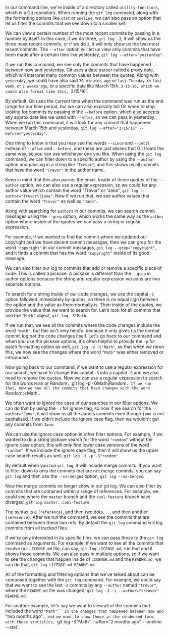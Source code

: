 In our command line, we're inside of a directory called `utility-functions`, which is a Git repository. When running the `git log` command, along with the formatting options like `stat` or `oneline`, we can also pass an option that let us filter the commits that we see down to a smaller set.

We can view a certain number of the most recent commits by passing in a number by itself. In this case, if we do three, `git log -3`, it will show us the three most recent commits, or if we do `2`, it will only show us the two most recent commits. The `--after` option will let us view only commits that have been made after a certain time like yesterday, `git log --after="yesterday"`.

If we run this command, we see only the commits that have happened between now and yesterday. Git uses a date parser called a proxy date, which will interpret many common values between the quotes. Along with `yesterday`, we could have also said `30 minutes ago` or `last Tuesday`, or `last week`, or `2 weeks ago`, or a specific date like March 15th, `3-15-16, which we could also format like this, `3/15/16`.

By default, Git uses the current time when the command was run as the end range for our time period, but we can also explicitly tell Git when to stop looking for commits by passing in the `--before` option, which also accepts any approxidate like we used with `--after`, so we can pass in yesterday. When we run this command, it will look for any commit that happened between March 15th and yesterday, `git log --after="3/15/16" --before="yesterday"`.

One thing to know is that you may see the words `--since` and `--until` instead of `--after` and `--before`, and these are just aliases that Git treats the same way, so you can use whichever one you like. When using the `git log` command, we can filter down to a specific author by using the `--author` option and passing in a string like `"Trevor"`, and this shows us all commits that have the word `"Trevor"` in the author name.

Keep in mind that this also parses the email. Inside of these quotes of the `--author` option, we can also use a regular expression, so we could for any author value which contain the word "Trevor" or "Jane", `git log --author="Trevor\|jane"`. Now if we run that, we see author values that contain the word `"Trevor"` as well as `"Jane"`.

Along with searching for `authors` in our commits, we can search commit messages using the `--grep` option, which works the same way as the `author` option where inside of the quotes we can pass a string or regular expression.

For example, if we wanted to find the commit where we updated our copyright and we have decent commit messages, then we can grep for the word `"copyright"` in our commit messages, `git log --grep="copyright"`, and it finds a commit that has the word `"copyright"` inside of its good message.

We can also filter our log to commits that add or remove a specific piece of code. This is called a pickaxe. A pickaxe is different than the `--grep` in author options because the string and regular expression versions are two separate options.

To search for a string inside of our code changes, we use the capital `-S` option followed immediately by quotes, so there is no equal sign between the option and the value as there normally is. Then inside of the quotes, we provide the value that we want to search for. Let's look for all commits that use the `"Math"` object, `git log -S"Math`.

If we run that, we see all the commits where the code changes include the word `"math"`, but this isn't very helpful because it only gives us the normal commit log not the code changes itself. Let's go back to our command and when you use the pickaxe options, it's often helpful to provide the `-p` for patch formatting option as well, `git log -p -S"Math"`, so that when we rerun this, we now see the changes where the word `"Math"` was either removed or introduced.

Now going back to our command, if we want to use a regular expression for our search, we have to change this capital `-S` into a capital `-G` and we also need to remove the quotes. Now we can use a regular expression to search for the words `Math` or Random`, `git log -p -GMath\|Random`. If we run that, now we see all the commits that have changes with the word `Random` or `Math`.

We often want to ignore the case of our searches in our filter options. We can do that by using the `-i` for ignore flag, so now if we search for the `--author="Jane"`, it will show us all the Jane's commits even though `jane` is not capitalized. If we didn't include the ignore case flag, then we wouldn't get any commits from `Jane`.

We can use the ignore case option in other filter options. For example, if we wanted to do a string pickaxe search for the word `"random"` without the ignore case option, this will only find lower case versions of the word `"random"`. If we include the ignore case flag, then it will show us the upper case search results as well, `git log -i -p -S"random"`.

By default when you run `git log`, it will include merge commits. If you want to filter down to only the commits that are not merge commits, you can say `git log` and then use the `--no-merges` option, `git log --no-merges`.

Now the merge commits no longer show in our git log. We can also filter by commits that are contained within a range of references. For example, we could see where the `master` branch and the `cool-feature` branch have diverged, `git log master..cool-feature`.

The syntax is a `{reference}`, and then two dots, `..`, and then another `{reference}`. After we run the command, we see the commits that are contained between these two refs. By default the `git log` command will log commits from all tracked files.

If we're only interested in its specific files, we can pass those to the `git log` command as arguments. For example, if we want to see all the commits that involve our `LICENSE.md` file, can say, `git log LICENSE.md`, run that and it shows those commits. We can also pass in multiple options, so if we want to see the changes that happen inside of `LICENSE.md` and the `README.md`, we can do that, `git log LICENSE.md README.md`.

All of the formatting and filtering options that we've talked about can be composed together with the `git log` command. For example, we could say that we want to see the last `-3` commits by any `--author` named `"trevor"`, where the `README.md` file was changed, `git log -3 -i --author="treavor" README.md`.

For another example, let's say we want to view all of the commits that included the word `"Math"`` in the changes that happened between now and `"two months ago"`, and we want to show those in the condensed form with these statistics, `git log -S"Math" --after="2 months ago" --oneline --stat`.